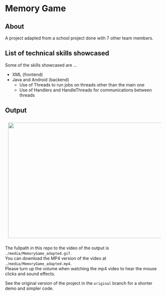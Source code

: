 # Memory Game 

## About 
A project adapted from a school project done with 7 other team members.  

## List of technical skills showcased
Some of the skills showcased are ...   

- XML (frontend)
- Java and Android (backend)
    - Use of Threads to run jobs on threads other than the main one 
    - Use of Handlers and HandleThreads for communications between threads  


## Output 
<center><img style="width: 600px; height: 380px; margin: 2%;" src="./media/MemoryGame_adapted.gif"></center>

The fullpath in this repo to the video of the output is `./media/MemoryGame_adapted.gif`.  
You can download the MP4 version of the video at `./media/MemoryGame_adapted.mp4`.   
Please turn up the volume when watching the mp4 video to hear the mouse clicks and sound effects.  

See the original version of the project in the `original` branch for a shorter demo and simpler code.  